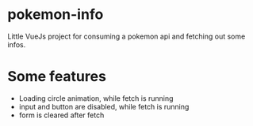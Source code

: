 # pokemon-info
Little VueJs project for consuming a pokemon api and fetching out some infos.

# Some features
  - Loading circle animation, while fetch is running
  - input and button are disabled, while fetch is running
  - form is cleared after fetch
